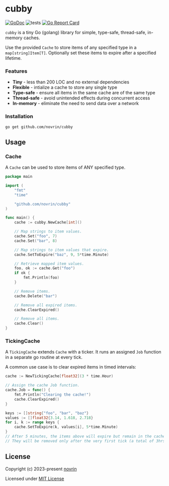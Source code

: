 # cubby

[![GoDoc](https://godoc.org/github.com/novrin/cubby?status.svg)](https://pkg.go.dev/github.com/novrin/cubby) 
![tests](https://github.com/novrin/cubby/workflows/tests/badge.svg)
[![Go Report Card](https://goreportcard.com/badge/github.com/novrin/cubby)](https://goreportcard.com/report/github.com/novrin/cubby)

`cubby` is a tiny Go (golang) library for simple, type-safe, thread-safe, in-memory caches.

Use the provided `Cache` to store items of any specified type in a `map[string]Item[T]`. Optionally set these items to expire after a specified lifetime.

### Features

* **Tiny** - less than 200 LOC and no external dependencies
* **Flexible** - intialize a cache to store any single type
* **Type-safe** - ensure all items in the same cache are of the same type
* **Thread-safe** - avoid unintended effects during concurrent access
* **In-memory** - eliminate the need to send data over a network


### Installation

```shell
go get github.com/novrin/cubby
``` 

## Usage

### Cache

A `Cache` can be used to store items of ANY specified type.

```go
package main

import (
	"fmt"
	"time"

    "github.com/novrin/cubby"
)

func main() {
	cache := cubby.NewCache[int]()

	// Map strings to item values.
	cache.Set("foo", 7)
	cache.Set("bar", 8)

	// Map strings to item values that expire.
	cache.SetToExpire("baz", 9, 5*time.Minute)

	// Retrieve mapped item values.
	foo, ok := cache.Get("foo")
	if ok {
		fmt.Println(foo)
	}

	// Remove items.
	cache.Delete("bar")

	// Remove all expired items.
	cache.ClearExpired()

	// Remove all items.
	cache.Clear()
}
```

### TickingCache

A `TickingCache` extends `Cache` with a ticker. It runs an assigned `Job` function in a separate go routine at every tick.

A common use case is to clear expired items in timed intervals:

```go
cache := NewTickingCache[float32](3 * time.Hour)

// Assign the cache Job function.
cache.Job = func() {
    fmt.Println("Clearing the cache!")
    cache.ClearExpired()
}

keys := []string{"foo", "bar", "baz"}
values := []float32{3.14, 1.618, 2.718}
for i, k := range keys {
    cache.SetToExpire(k, values[i], 5*time.Minute)
}
// After 5 minutes, the items above will expire but remain in the cache.
// They will be removed only after the very first tick (a total of 3hrs later).
```

## License

Copyright (c) 2023-present [novrin](https://github.com/novrin)

Licensed under [MIT License](./LICENSE)